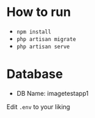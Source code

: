 # How to run

- `npm install`
- `php artisan migrate`
- `php artisan serve`

# Database
- DB Name: imagetestapp1

Edit `.env` to your liking
